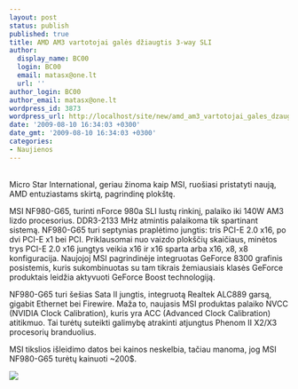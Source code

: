 ```yaml
---
layout: post
status: publish
published: true
title: AMD AM3 vartotojai galės džiaugtis 3-way SLI
author:
  display_name: BC00
  login: BC00
  email: matasx@one.lt
  url: ''
author_login: BC00
author_email: matasx@one.lt
wordpress_id: 3873
wordpress_url: http://localhost/site/new/amd_am3_vartotojai_gales_dzaugtis_3way_sli/
date: '2009-08-10 16:34:03 +0300'
date_gmt: '2009-08-10 16:34:03 +0300'
categories:
- Naujienos
---
```

<p>
<br />Micro Star International, geriau žinoma kaip MSI, ruošiasi pristatyti naują, AMD entuziastams skirtą, pagrindinę plokštę.</p>
<p>MSI NF980-G65, turinti nForce 980a SLI lustų rinkinį, palaiko iki 140W AM3 lizdo procesorius. DDR3-2133 MHz atmintis palaikoma tik spartinant sistemą. NF980-G65 turi septynias praplėtimo jungtis: tris PCI-E 2.0 x16, po dvi PCI-E x1 bei PCI. Priklausomai nuo vaizdo plokščių skaičiaus, minėtos trys PCI-E 2.0 x16 jungtys veikia x16 ir x16 sparta arba x16, x8, x8 konfiguracija. Naujojoj MSI pagrindinėje integruotas GeForce 8300 grafinis posistemis, kuris sukombinuotas su tam tikrais žemiausiais klasės GeForce produktais leidžia aktyvuoti GeForce Boost technologiją.</p>
<p>NF980-G65 turi šešias Sata II jungtis, integruotą Realtek ALC889 garsą, gigabit Ethernet bei Firewire. Maža to, naujasis MSI produktas palaiko NVCC (NVIDIA Clock Calibration), kuris yra ACC (Advanced Clock Calibration) atitikmuo. Tai turėtų suteikti galimybę atrakinti atjungtus Phenom II X2/X3 procesorių branduolius.</p>
<p>MSI tikslios išleidimo datos bei kainos neskelbia, tačiau manoma, jog MSI NF980-G65 turėtų kainuoti ~200$.</p>
<p><img src="http://www.techpowerup.com/img/09-08-07/46a.jpg" /></p>
